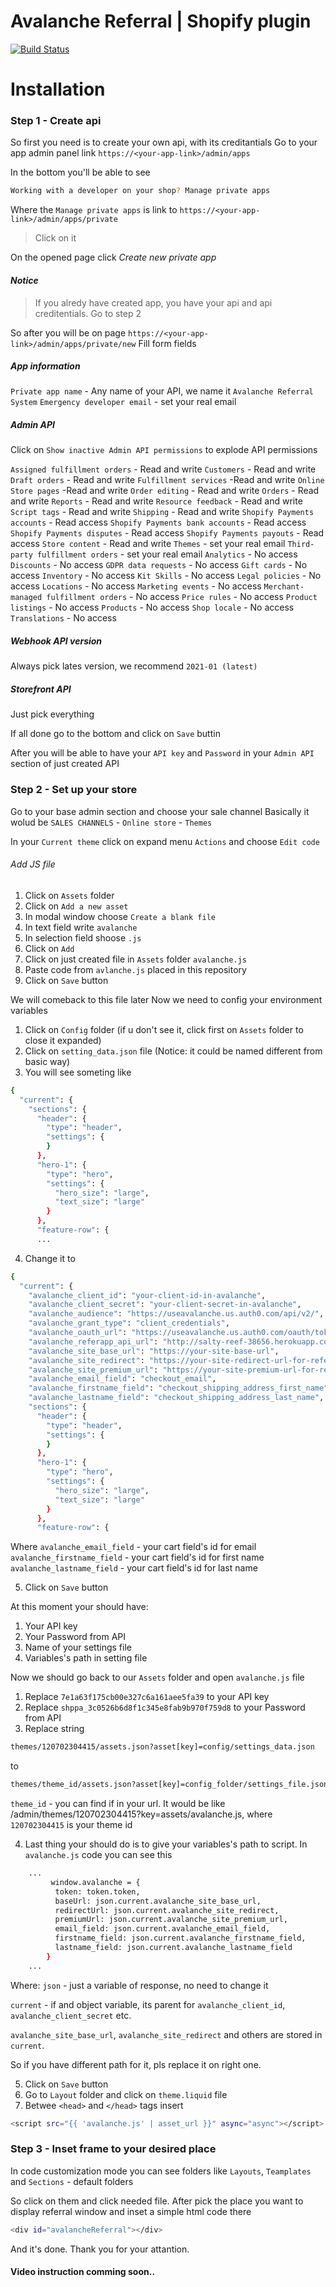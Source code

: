 # Avalanche Referral | Shopify plugin

[![Build Status](https://travis-ci.org/joemccann/dillinger.svg?branch=master)](https://travis-ci.org/joemccann/dillinger)


# Installation
### Step 1 - Create api
So first you need is to create your own api, with its creditantials
Go to your app admin panel link
`https://<your-app-link>/admin/apps`

In the bottom you'll be able to see
```sh
Working with a developer on your shop? Manage private apps
```
Where the `Manage private apps` is link to `https://<your-app-link>/admin/apps/private`
> Click on it 

On the opened page click _Create new private app_ 
#### _Notice_ 
> If you alredy have created app, you have your api and api creditentials. Go to step 2

So after you will be on page `https://<your-app-link>/admin/apps/private/new`
Fill form fields

##### App information

`Private app name` - Any name of your API, we name it `Avalanche Referral System`
`Emergency developer email` - set your real email

##### Admin API

Click on `Show inactive Admin API permissions` to explode API permissions

`Assigned fulfillment orders` - Read and write
`Customers` - Read and write
`Draft orders` - Read and write
`Fulfillment services` -Read and write
`Online Store pages` -Read and write
`Order editing` - Read and write
`Orders` - Read and write
`Reports` - Read and write
`Resource feedback` - Read and write
`Script tags` - Read and write
`Shipping` - Read and write
`Shopify Payments accounts` - Read access
`Shopify Payments bank accounts` - Read access
`Shopify Payments disputes` - Read access
`Shopify Payments payouts` - Read access
`Store content` - Read and write
`Themes` - set your real email
`Third-party fulfillment orders` - set your real email
`Analytics` - No access
`Discounts` - No access
`GDPR data requests` - No access
`Gift cards` - No access
`Inventory` - No access
`Kit Skills` - No access
`Legal policies` - No access
`Locations` - No access
`Marketing events` - No access
`Merchant-managed fulfillment orders` - No access
`Price rules` - No access
`Product listings` - No access
`Products` - No access
`Shop locale` - No access
`Translations` - No access

##### Webhook API version

Always pick lates version, we recommend `2021-01 (latest)`

##### Storefront API
Just pick everything

If all done go to the bottom and click on `Save` buttin

After you will be able to have your `API key` and `Password` in your `Admin API` section of just created API


### Step 2 - Set up your store

Go to your base admin section and choose your sale channel
Basically it wolud be `SALES CHANNELS` - `Online store` - `Themes`

In your `Current theme` click on expand menu `Actions` and choose `Edit code`

###### Add JS file

1. Click on `Assets` folder
2. Click on `Add a new asset`
3. In modal window choose `Create a blank file`
4. In text field write `avalanche`
5. In selection field shoose `.js`
6. Click on `Add`
7. Click on just created file in `Assets` folder `avalanche.js`
8. Paste code from `avlanche.js` placed in this repository
9. Click on `Save` button

We will comeback to this file later
Now we need to config your environment variables

1. Click on `Config` folder (if u don't see it, click first on `Assets` folder to close it expanded)
2. Click on `setting_data.json` file (Notice: it could be named different from basic way)
3. You will see someting like 

```sh
{
  "current": {
    "sections": {
      "header": {
        "type": "header",
        "settings": {
        }
      },
      "hero-1": {
        "type": "hero",
        "settings": {
          "hero_size": "large",
          "text_size": "large"
        }
      },
      "feature-row": {
      ...
```

4. Change it to

```sh
{
  "current": {
    "avalanche_client_id": "your-client-id-in-avalanche",
    "avalanche_client_secret": "your-client-secret-in-avalanche",
    "avalanche_audience": "https://useavalanche.us.auth0.com/api/v2/",
    "avalanche_grant_type": "client_credentials",
    "avalanche_oauth_url": "https://useavalanche.us.auth0.com/oauth/token",
    "avalanche_referapp_api_url": "http://salty-reef-38656.herokuapp.com",
    "avalanche_site_base_url": "https://your-site-base-url",
    "avalanche_site_redirect": "https://your-site-redirect-url-for-referral",
    "avalanche_site_premium_url": "https://your-site-premium-url-for-reward",
    "avalanche_email_field": "checkout_email",
    "avalanche_firstname_field": "checkout_shipping_address_first_name",
    "avalanche_lastname_field": "checkout_shipping_address_last_name",
    "sections": {
      "header": {
        "type": "header",
        "settings": {
        }
      },
      "hero-1": {
        "type": "hero",
        "settings": {
          "hero_size": "large",
          "text_size": "large"
        }
      },
      "feature-row": {
```
Where 
`avalanche_email_field` - your cart field's id for email
`avalanche_firstname_field` - your cart field's id for first name
`avalanche_lastname_field` - your cart field's id for last name

5. Click on `Save` button

At this moment your should have:
1. Your API key
2. Your Password from API
3. Name of your settings file
4. Variables's path in setting file

Now we should go back to our `Assets` folder and open `avalanche.js` file

1. Replace `7e1a63f175cb00e327c6a161aee5fa39` to your API key
2. Replace `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` to your Password from API
3. Replace string
```sh
themes/120702304415/assets.json?asset[key]=config/settings_data.json
```
to
```sh
themes/theme_id/assets.json?asset[key]=config_folder/settings_file.json
```

`theme_id` - you can find if in your url. It would be like /admin/themes/120702304415?key=assets/avalanche.js, where `120702304415` is your theme id

4. Last thing your should do is to give your variables's path to script. In `avalanche.js` code you can see this

```sh
    ...
         window.avalanche = {
          token: token.token,
          baseUrl: json.current.avalanche_site_base_url,
          redirectUrl: json.current.avalanche_site_redirect,
          premiumUrl: json.current.avalanche_site_premium_url,
          email_field: json.current.avalanche_email_field,
          firstname_field: json.current.avalanche_firstname_field,
          lastname_field: json.current.avalanche_lastname_field
        }
    ...
```
Where:
`json` - just a variable of response, no need to change it

`current` - if and object variable, its parent for `avalanche_client_id`, `avalanche_client_secret` etc.

`avalanche_site_base_url`, `avalanche_site_redirect` and others are stored in `current`.

So if you have different path for it, pls replace it on right one.

5. Click on `Save` button
6. Go to `Layout` folder and click on `theme.liquid` file
7. Betwee `<head>` and `</head>` tags insert

```sh
<script src="{{ 'avalanche.js' | asset_url }}" async="async"></script>
```

### Step 3 - Inset frame to your desired place

In code customization mode you can see folders like `Layouts`, `Teamplates` and `Sections` - default folders

So click on them and click needed file. After pick the place you want to display referral window and inset a simple html code there
```sh
<div id="avalancheReferral"></div>
```

And it's done. Thank you for your attantion.
#### Video instruction comming soon..
